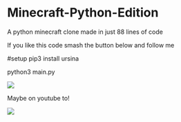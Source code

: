 # Minecraft-Python-Edition
A python minecraft clone made in just 88 lines of code 

If you like this code smash the button below and follow me

#setup
pip3 install ursina

python3 main.py

[<img src="https://img.shields.io/badge/Github-000000?style=for-the-badge&logo=github&logoColor=white">](https://github.com/sanatg)

Maybe on youtube to!

[<img src="https://img.shields.io/badge/Youtube-red?style=for-the-badge&logo=youtube&logoColor=white">](https://bit.ly/MyCodingLab)

